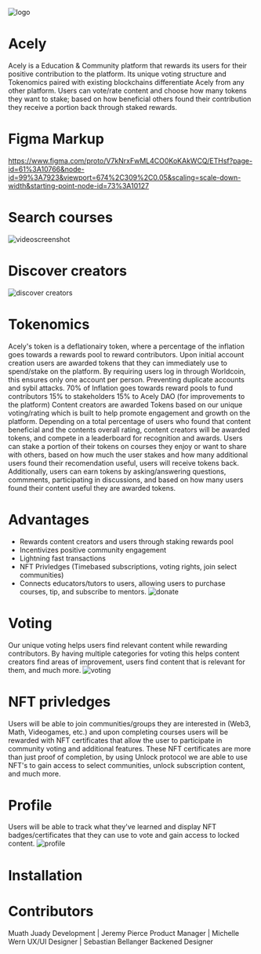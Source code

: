 ![logo](https://user-images.githubusercontent.com/98198920/200185009-9670e8b9-e42e-4fed-8004-83ebf33c1efc.png)
# Acely
Acely is a Education & Community platform that rewards its users for their positive contribution to the platform. Its unique voting structure and Tokenomics paired with existing blockchains differentiate Acely from any other platform. Users can vote/rate content and choose how many tokens they want to stake; based on how beneficial others found their contribution they receive a portion back through staked rewards.
# Figma Markup
https://www.figma.com/proto/V7kNrxFwML4CO0KoKAkWCQ/ETHsf?page-id=61%3A10766&node-id=99%3A7923&viewport=674%2C309%2C0.05&scaling=scale-down-width&starting-point-node-id=73%3A10127

# Search courses
![videoscreenshot](https://user-images.githubusercontent.com/98198920/200185104-42af5335-9184-4add-b79e-de6c707271a5.png)

# Discover creators
![discover creators](https://user-images.githubusercontent.com/98198920/200185152-74092326-11f9-4b31-a5dc-d6c4e0472761.png)

# Tokenomics
Acely's token is a deflationairy token, where a percentage of the inflation goes towards a rewards pool to reward contributors.
Upon initial account creation users are awarded tokens that they can immediately use to spend/stake on the platform. By requiring users log in through Worldcoin, this ensures only one account per person. Preventing duplicate accounts and sybil attacks.
70% of Inflation goes towards reward pools to fund contributors
15% to stakeholders
15% to Acely DAO (for improvements to the platform)
Content creators are awarded Tokens based on our unique voting/rating which is built to help promote engagement and growth on the platform. Depending on a total percentage of users who found that content beneficial and the contents overall rating, content creators will be awarded tokens, and compete in a leaderboard for recognition and awards.
Users can stake a portion of their tokens on courses they enjoy or want to share with others, based on how much the user stakes and how many additional users found their recomendation useful, users will receive tokens back. Additionally, users can earn tokens by asking/answering questions, commments, participating in discussions, and based on how many users found their content useful they are awarded tokens.

# Advantages
* Rewards content creators and users through staking rewards pool
* Incentivizes positive community engagement
* Lightning fast transactions 
* NFT Privledges (Timebased subscriptions, voting rights, join select communities)
* Connects educators/tutors to users, allowing users to purchase courses, tip, and subscribe to mentors.
![donate](https://user-images.githubusercontent.com/98198920/200185167-cf815244-d1f6-4863-9022-3e78ea6f19b0.png)

# Voting
Our unique voting helps users find relevant content while rewarding contributors. By having multiple categories for voting this helps content creators find areas of improvement, users find content that is relevant for them, and much more. 
![voting](https://user-images.githubusercontent.com/98198920/200185350-e3b3cd6a-283f-47f0-89b4-f61a05e33e0f.png)

# NFT privledges 
Users will be able to join communities/groups they are interested in (Web3, Math, Videogames, etc.) and upon completing courses users will be rewarded with NFT certificates that allow the user to participate in community voting and additional features. These NFT certificates are more than just proof of completion, by using Unlock protocol we are able to use NFT's to gain access to select communities, unlock subscription content, and much more.

# Profile
Users will be able to track what they've learned and display NFT badges/certificates that they can use to vote and gain access to locked content.
![profile](https://user-images.githubusercontent.com/98198920/200185249-9c1775c7-6403-4109-93f6-785852fa1c6e.png)

# Installation

# Contributors
Muath Juady Development |
Jeremy Pierce Product Manager |
Michelle Wern UX/UI Designer |
Sebastian Bellanger Backened Designer

